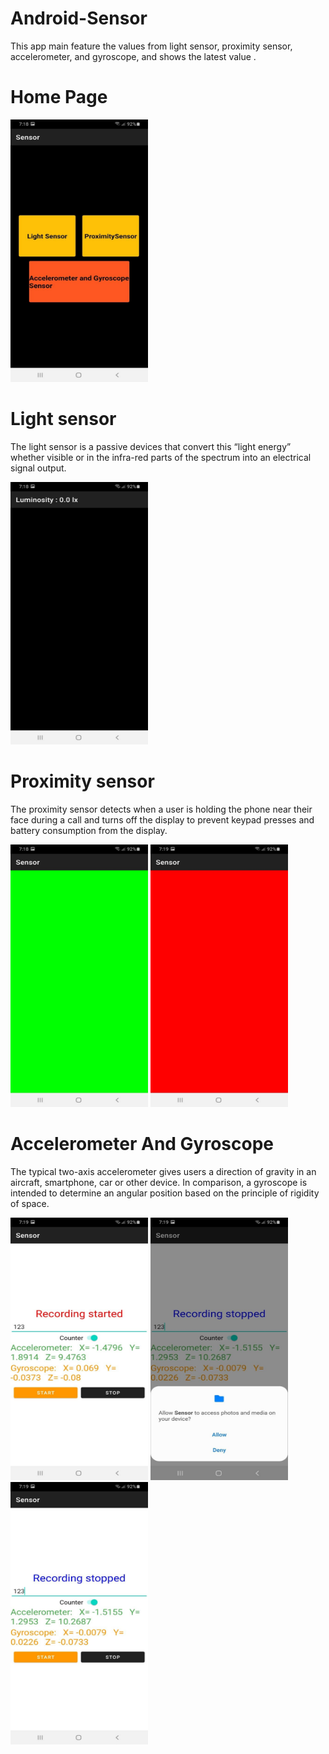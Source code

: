 # Android-Sensor
This app main feature the values from light sensor, proximity sensor, accelerometer, and gyroscope, and shows the latest value .

# Home Page
<img src="image/1st.jpg" width="220" height="420" > 

# Light sensor
The light sensor is a passive devices that convert this “light energy” whether visible or in the infra-red parts of the spectrum into an electrical signal output.

<img src="image/2nd.jpg" width="220" height="420" > 

# Proximity sensor
The proximity sensor detects when a user is holding the phone near their face during a call and turns off the display to prevent keypad presses and battery consumption from the display.

<img src="image/3rd.jpg" width="220" height="420" >  <img src="image/4th.jpg" width="220" height="420" > 


# Accelerometer And Gyroscope
The typical two-axis accelerometer gives users a direction of gravity in an aircraft, smartphone, car or other device. In comparison, a gyroscope is intended to determine an angular position based on the principle of rigidity of space.

<img src="image/5th.jpg" width="220" height="420" >  <img src="image/6th.jpg" width="220" height="420" >  <img src="image/7th.jpg" width="220" height="420" > 
